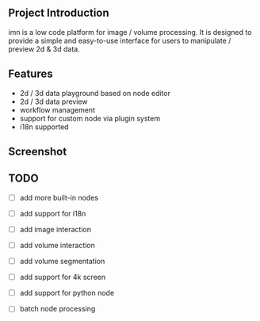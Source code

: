 
## Project Introduction

imn is a low code platform for image / volume processing. It is designed to provide a simple and easy-to-use interface for users to manipulate / preview 2d & 3d data.

## Features

- 2d / 3d data playground based on node editor
- 2d / 3d data preview
- workflow management
- support for custom node via plugin system
- i18n supported

## Screenshot

## TODO

- [ ] add more built-in nodes
- [ ] add support for i18n
- [ ] add image interaction
- [ ] add volume interaction
- [ ] add volume segmentation
- [ ] add support for 4k screen
- [ ] add support for python node
- [ ] batch node processing

